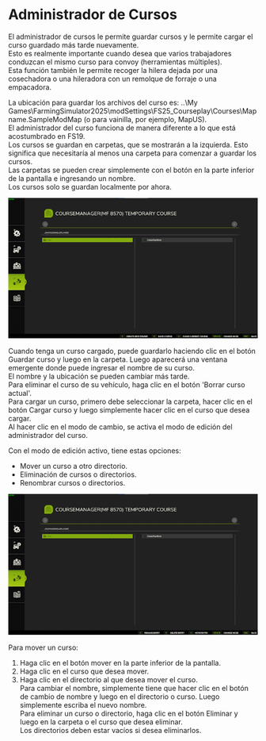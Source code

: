 # Administrador de Cursos
  
El administrador de cursos le permite guardar cursos y le permite cargar el curso guardado más tarde nuevamente.  
Esto es realmente importante cuando desea que varios trabajadores conduzcan el mismo curso para convoy (herramientas múltiples).  
Esta función también le permite recoger la hilera dejada por una cosechadora o una hileradora con un remolque de forraje o una empacadora.  
  
La ubicación para guardar los archivos del curso es: ..\My Games\FarmingSimulator2025\modSettings\FS25_Courseplay\Courses\Mapname.SampleModMap (o para vainilla, por ejemplo, MapUS).  
El administrador del curso funciona de manera diferente a lo que está acostumbrado en FS19.  
Los cursos se guardan en carpetas, que se mostrarán a la izquierda. Esto significa que necesitaría al menos una carpeta para comenzar a guardar los cursos.  
Las carpetas se pueden crear simplemente con el botón en la parte inferior de la pantalla e ingresando un nombre.  
Los cursos solo se guardan localmente por ahora.  

![Image](../assets/images/managerbasehelp_0_0_765_430.png)
  
Cuando tenga un curso cargado, puede guardarlo haciendo clic en el botón Guardar curso y luego en la carpeta. Luego aparecerá una ventana emergente donde puede ingresar el nombre de su curso.  
El nombre y la ubicación se pueden cambiar más tarde.  
Para eliminar el curso de su vehículo, haga clic en el botón 'Borrar curso actual'.  
Para cargar un curso, primero debe seleccionar la carpeta, hacer clic en el botón Cargar curso y luego simplemente hacer clic en el curso que desea cargar.  
Al hacer clic en el modo de cambio, se activa el modo de edición del administrador del curso.  

  
Con el modo de edición activo, tiene estas opciones:  
- Mover un curso a otro directorio.  
- Eliminación de cursos o directorios.  
- Renombrar cursos o directorios.  

![Image](../assets/images/manageredithelp_0_0_765_430.png)
  
Para mover un curso:  
   1) Haga clic en el botón mover en la parte inferior de la pantalla.  
   2) Haga clic en el curso que desea mover.  
   3) Haga clic en el directorio al que desea mover el curso.  
Para cambiar el nombre, simplemente tiene que hacer clic en el botón de cambio de nombre y luego en el directorio o curso. Luego simplemente escriba el nuevo nombre.  
Para eliminar un curso o directorio, haga clic en el botón Eliminar y luego en la carpeta o el curso que desea eliminar.  
Los directorios deben estar vacíos si desea eliminarlos.  
